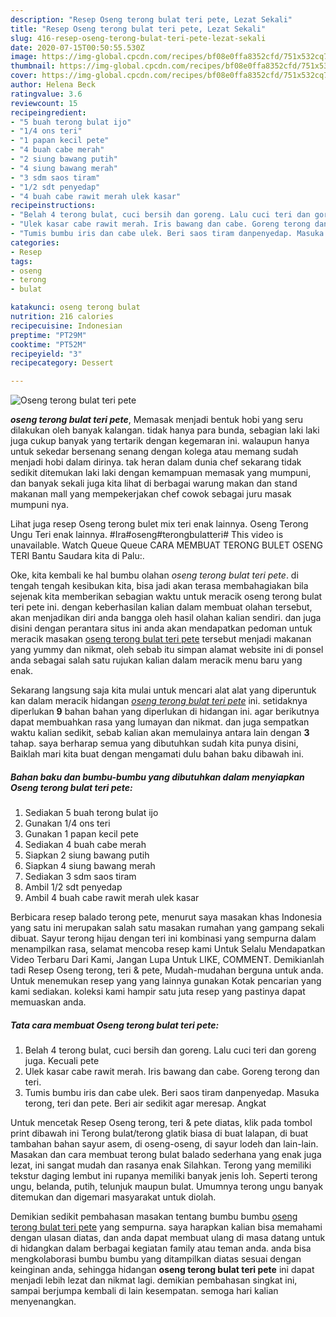 ```yaml
---
description: "Resep Oseng terong bulat teri pete, Lezat Sekali"
title: "Resep Oseng terong bulat teri pete, Lezat Sekali"
slug: 416-resep-oseng-terong-bulat-teri-pete-lezat-sekali
date: 2020-07-15T00:50:55.530Z
image: https://img-global.cpcdn.com/recipes/bf08e0ffa8352cfd/751x532cq70/oseng-terong-bulat-teri-pete-foto-resep-utama.jpg
thumbnail: https://img-global.cpcdn.com/recipes/bf08e0ffa8352cfd/751x532cq70/oseng-terong-bulat-teri-pete-foto-resep-utama.jpg
cover: https://img-global.cpcdn.com/recipes/bf08e0ffa8352cfd/751x532cq70/oseng-terong-bulat-teri-pete-foto-resep-utama.jpg
author: Helena Beck
ratingvalue: 3.6
reviewcount: 15
recipeingredient:
- "5 buah terong bulat ijo"
- "1/4 ons teri"
- "1 papan kecil pete"
- "4 buah cabe merah"
- "2 siung bawang putih"
- "4 siung bawang merah"
- "3 sdm saos tiram"
- "1/2 sdt penyedap"
- "4 buah cabe rawit merah ulek kasar"
recipeinstructions:
- "Belah 4 terong bulat, cuci bersih dan goreng. Lalu cuci teri dan goreng juga. Kecuali pete"
- "Ulek kasar cabe rawit merah. Iris bawang dan cabe. Goreng terong dan teri."
- "Tumis bumbu iris dan cabe ulek. Beri saos tiram danpenyedap. Masuka terong, teri dan pete. Beri air sedikit agar meresap. Angkat"
categories:
- Resep
tags:
- oseng
- terong
- bulat

katakunci: oseng terong bulat 
nutrition: 216 calories
recipecuisine: Indonesian
preptime: "PT29M"
cooktime: "PT52M"
recipeyield: "3"
recipecategory: Dessert

---
```



![Oseng terong bulat teri pete](https://img-global.cpcdn.com/recipes/bf08e0ffa8352cfd/751x532cq70/oseng-terong-bulat-teri-pete-foto-resep-utama.jpg)

<b><i>oseng terong bulat teri pete</i></b>, Memasak menjadi bentuk hobi yang seru dilakukan oleh banyak kalangan. tidak hanya para bunda, sebagian laki laki juga cukup banyak yang tertarik dengan kegemaran ini. walaupun hanya untuk sekedar bersenang senang dengan kolega atau memang sudah menjadi hobi dalam dirinya. tak heran dalam dunia chef sekarang tidak sedikit ditemukan laki laki dengan kemampuan memasak yang mumpuni, dan banyak sekali juga kita lihat di berbagai warung makan dan stand makanan mall yang mempekerjakan chef cowok sebagai juru masak mumpuni nya.

Lihat juga resep Oseng terong bulet mix teri enak lainnya. Oseng Terong Ungu Teri enak lainnya. #Ira#oseng#terongbulatteri# This video is unavailable. Watch Queue Queue CARA MEMBUAT TERONG BULET OSENG TERI Bantu Saudara kita di Palu:.

Oke, kita kembali ke hal bumbu olahan <i>oseng terong bulat teri pete</i>. di tengah tengah kesibukan kita, bisa jadi akan terasa membahagiakan bila sejenak kita memberikan sebagian waktu untuk meracik oseng terong bulat teri pete ini. dengan keberhasilan kalian dalam membuat olahan tersebut, akan menjadikan diri anda bangga oleh hasil olahan kalian sendiri. dan juga disini dengan perantara situs ini anda akan mendapatkan pedoman untuk meracik masakan <u>oseng terong bulat teri pete</u> tersebut menjadi makanan yang yummy dan nikmat, oleh sebab itu simpan alamat website ini di ponsel anda sebagai salah satu rujukan kalian dalam meracik menu baru yang enak.


Sekarang langsung saja kita mulai untuk mencari alat alat yang diperuntuk kan dalam meracik hidangan <u><i>oseng terong bulat teri pete</i></u> ini. setidaknya diperlukan <b>9</b> bahan bahan yang diperlukan di hidangan ini. agar berikutnya dapat membuahkan rasa yang lumayan dan nikmat. dan juga sempatkan waktu kalian sedikit, sebab kalian akan memulainya antara lain dengan <b>3</b> tahap. saya berharap semua yang dibutuhkan sudah kita punya disini, Baiklah mari kita buat dengan mengamati dulu bahan baku dibawah ini.

<!--inarticleads1-->

##### Bahan baku dan bumbu-bumbu yang dibutuhkan dalam menyiapkan Oseng terong bulat teri pete:

1. Sediakan 5 buah terong bulat ijo
1. Gunakan 1/4 ons teri
1. Gunakan 1 papan kecil pete
1. Sediakan 4 buah cabe merah
1. Siapkan 2 siung bawang putih
1. Siapkan 4 siung bawang merah
1. Sediakan 3 sdm saos tiram
1. Ambil 1/2 sdt penyedap
1. Ambil 4 buah cabe rawit merah ulek kasar


Berbicara resep balado terong pete, menurut saya masakan khas Indonesia yang satu ini merupakan salah satu masakan rumahan yang gampang sekali dibuat. Sayur terong hijau dengan teri ini kombinasi yang sempurna dalam menampilkan rasa, selamat mencoba resep kami Untuk Selalu Mendapatkan Video Terbaru Dari Kami, Jangan Lupa Untuk LIKE, COMMENT. Demikianlah tadi Resep Oseng terong, teri &amp; pete, Mudah-mudahan berguna untuk anda. Untuk menemukan resep yang yang lainnya gunakan Kotak pencarian yang kami sediakan. koleksi kami hampir satu juta resep yang pastinya dapat memuaskan anda. 

<!--inarticleads2-->

##### Tata cara membuat Oseng terong bulat teri pete:

1. Belah 4 terong bulat, cuci bersih dan goreng. Lalu cuci teri dan goreng juga. Kecuali pete
1. Ulek kasar cabe rawit merah. Iris bawang dan cabe. Goreng terong dan teri.
1. Tumis bumbu iris dan cabe ulek. Beri saos tiram danpenyedap. Masuka terong, teri dan pete. Beri air sedikit agar meresap. Angkat


Untuk mencetak Resep Oseng terong, teri &amp; pete diatas, klik pada tombol print dibawah ini Terong bulat/terong glatik biasa di buat lalapan, di buat tambahan bahan sayur asem, di oseng-oseng, di sayur lodeh dan lain-lain. Masakan dan cara membuat terong bulat balado sederhana yang enak juga lezat, ini sangat mudah dan rasanya enak Silahkan. Terong yang memiliki tekstur daging lembut ini rupanya memiliki banyak jenis loh. Seperti terong ungu, belanda, putih, telunjuk maupun bulat. Umumnya terong ungu banyak ditemukan dan digemari masyarakat untuk diolah. 

Demikian sedikit pembahasan masakan tentang bumbu bumbu <u>oseng terong bulat teri pete</u> yang sempurna. saya harapkan kalian bisa memahami dengan ulasan diatas, dan anda dapat membuat ulang di masa datang untuk di hidangkan dalam berbagai kegiatan family atau teman anda. anda bisa mengkolaborasi bumbu bumbu yang ditampilkan diatas sesuai dengan keinginan anda, sehingga hidangan <b>oseng terong bulat teri pete</b> ini dapat menjadi lebih lezat dan nikmat lagi. demikian pembahasan singkat ini, sampai berjumpa kembali di lain kesempatan. semoga hari kalian menyenangkan.
